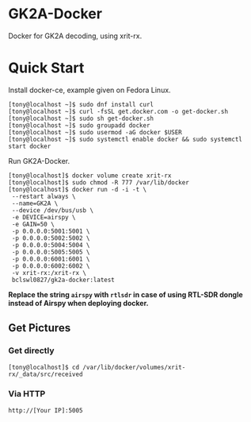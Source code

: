 # GK2A-Docker
Docker for GK2A decoding, using xrit-rx.

# Quick Start

Install docker-ce, example given on Fedora Linux.

```
[tony@localhost ~]$ sudo dnf install curl
[tony@localhost ~]$ curl -fsSL get.docker.com -o get-docker.sh
[tony@localhost ~]$ sudo sh get-docker.sh
[tony@localhost ~]$ sudo groupadd docker
[tony@localhost ~]$ sudo usermod -aG docker $USER
[tony@localhost ~]$ sudo systemctl enable docker && sudo systemctl start docker
```

Run GK2A-Docker.

```
[tony@localhost]$ docker volume create xrit-rx
[tony@localhost]$ sudo chmod -R 777 /var/lib/docker
[tony@localhost]$ docker run -d -i -t \
 --restart always \
 --name=GK2A \
 --device /dev/bus/usb \
 -e DEVICE=airspy \
 -e GAIN=50 \
 -p 0.0.0.0:5001:5001 \
 -p 0.0.0.0:5002:5002 \
 -p 0.0.0.0:5004:5004 \
 -p 0.0.0.0:5005:5005 \
 -p 0.0.0.0:6001:6001 \
 -p 0.0.0.0:6002:6002 \
 -v xrit-rx:/xrit-rx \
 bclswl0827/gk2a-docker:latest
```

**Replace the string `airspy` with `rtlsdr` in case of using RTL-SDR dongle instead of Airspy when deploying docker.**

## Get Pictures

### Get directly

```
[tony@localhost]$ cd /var/lib/docker/volumes/xrit-rx/_data/src/received
```

### Via HTTP

```
http://[Your IP]:5005
```
